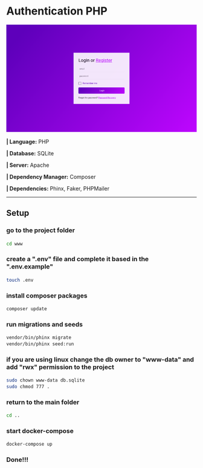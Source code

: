 # Authentication PHP

![Screenshot](images/login.png)

**| Language:** PHP

**| Database:** SQLite

**| Server:** Apache

**| Dependency Manager:** Composer

**| Dependencies:** Phinx, Faker, PHPMailer

---

## Setup

### go to the project folder

```bash
cd www
```

### create a ".env" file and complete it based in the ".env.example"

```bash
touch .env
```

### install composer packages

```bash
composer update
```

### run migrations and seeds

```bash
vendor/bin/phinx migrate
vendor/bin/phinx seed:run
```

### if you are using linux change the db owner to "www-data" and add "rwx" permission to the project

```bash
sudo chown www-data db.sqlite
sudo chmod 777 .
```

### return to the main folder

```bash
cd ..
```

### start docker-compose

```bash
docker-compose up
```

### Done!!!
